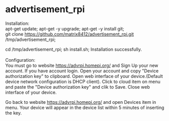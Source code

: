 # advertisement_rpi

Installation:<br>
apt-get update; apt-get -y upgrade; apt-get -y install git;<br> 
git clone https://github.com/matrix8412/advertisement_rpi.git /tmp/advertisement_rpi;

cd /tmp/advertisement_rpi;
sh install.sh;
Installation successfully.<br>
<br>
Configuration:<br>
You must go to website https://advrpi.homepi.org/ and Sign Up your new account. If you have account login. Open your account and copy "Device authorization key" to clipboard.
Open web interface of your device.(Default device network configuration is DHCP client). Click to cloud item on menu and paste the "Device authorization key" and clik to Save.
Close web interface of your device.

Go back to website https://advrpi.homepi.org/ and open Devices item in menu. Your device will appear in the device list within 5 minutes of inserting the key.
